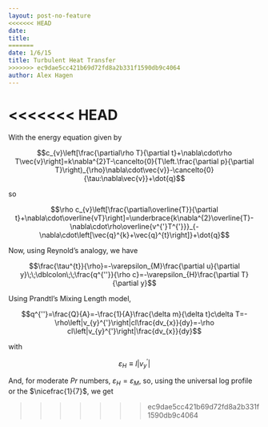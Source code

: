 ```yaml
---
layout: post-no-feature
<<<<<<< HEAD
date: 
title: 
=======
date: 1/6/15
title: Turbulent Heat Transfer
>>>>>>> ec9dae5cc421b69d72fd8a2b331f1590db9c4064
author: Alex Hagen
---
```



<<<<<<< HEAD
=======
With the energy equation given by

$$c_{v}\left[\frac{\partial\rho T}{\partial t}+\nabla\cdot\rho T\vec{v}\right]=k\nabla^{2}T-\cancelto{0}{T\left.\frac{\partial p}{\partial T}\right)_{\rho}\nabla\cdot\vec{v}}-\cancelto{0}{\tau:\nabla\vec{v}}+\dot{q}$$

so

$$\rho c_{v}\left[\frac{\partial\overline{T}}{\partial t}+\nabla\cdot\overline{vT}\right]=\underbrace{k\nabla^{2}\overline{T}-\nabla\cdot\rho\overline{v^{'}T^{'}}}_{-\nabla\cdot\left[\vec{q}^{k}+\vec{q}^{t}\right]}+\dot{q}$$

Now, using Reynold’s analogy, we have

$$\frac{\tau^{t}}{\rho}=-\varepsilon_{M}\frac{\partial u}{\partial y}\;\;\dblcolon\;\;\frac{q^{''}}{\rho c}=-\varepsilon_{H}\frac{\partial T}{\partial y}$$

Using Prandtl’s Mixing Length model,

$$q^{''}=\frac{Q}{A}=-\frac{1}{A}\frac{\delta m}{\delta t}c\delta T=-\rho\left|v_{y}^{'}\right|cl\frac{dv_{x}}{dy}=-\rho cl\left|v_{y}^{'}\right|\frac{dv_{x}}{dy}$$

with

$$\varepsilon_{H}\equiv l\left|v_{y}^{'}\right|$$

And, for moderate $Pr$ numbers, $\varepsilon_{H}=\varepsilon_{M}$, so,
using the universal log profile or the $\nicefrac{1}{7}$, we get
>>>>>>> ec9dae5cc421b69d72fd8a2b331f1590db9c4064
